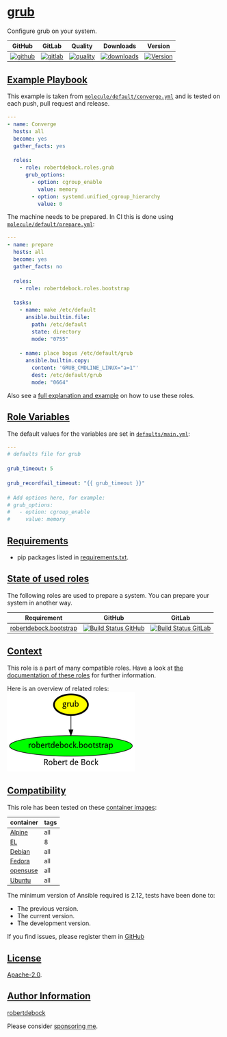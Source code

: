 # [grub](#grub)

Configure grub on your system.

|GitHub|GitLab|Quality|Downloads|Version|
|------|------|-------|---------|-------|
|[![github](https://github.com/robertdebock/ansible-role-grub/workflows/Ansible%20Molecule/badge.svg)](https://github.com/robertdebock/ansible-role-grub/actions)|[![gitlab](https://gitlab.com/robertdebock-iac/ansible-role-grub/badges/master/pipeline.svg)](https://gitlab.com/robertdebock-iac/ansible-role-grub)|[![quality](https://img.shields.io/ansible/quality/48762)](https://galaxy.ansible.com/robertdebock/grub)|[![downloads](https://img.shields.io/ansible/role/d/48762)](https://galaxy.ansible.com/robertdebock/grub)|[![Version](https://img.shields.io/github/release/robertdebock/ansible-role-grub.svg)](https://github.com/robertdebock/ansible-role-grub/releases/)|

## [Example Playbook](#example-playbook)

This example is taken from [`molecule/default/converge.yml`](https://github.com/robertdebock/ansible-role-grub/blob/master/molecule/default/converge.yml) and is tested on each push, pull request and release.

```yaml
---
- name: Converge
  hosts: all
  become: yes
  gather_facts: yes

  roles:
    - role: robertdebock.roles.grub
      grub_options:
        - option: cgroup_enable
          value: memory
        - option: systemd.unified_cgroup_hierarchy
          value: 0
```

The machine needs to be prepared. In CI this is done using [`molecule/default/prepare.yml`](https://github.com/robertdebock/ansible-role-grub/blob/master/molecule/default/prepare.yml):

```yaml
---
- name: prepare
  hosts: all
  become: yes
  gather_facts: no

  roles:
    - role: robertdebock.roles.bootstrap

  tasks:
    - name: make /etc/default
      ansible.builtin.file:
        path: /etc/default
        state: directory
        mode: "0755"

    - name: place bogus /etc/default/grub
      ansible.builtin.copy:
        content: 'GRUB_CMDLINE_LINUX="a=1"'
        dest: /etc/default/grub
        mode: "0664"
```

Also see a [full explanation and example](https://robertdebock.nl/how-to-use-these-roles.html) on how to use these roles.

## [Role Variables](#role-variables)

The default values for the variables are set in [`defaults/main.yml`](https://github.com/robertdebock/ansible-role-grub/blob/master/defaults/main.yml):

```yaml
---
# defaults file for grub

grub_timeout: 5

grub_recordfail_timeout: "{{ grub_timeout }}"

# Add options here, for example:
# grub_options:
#   - option: cgroup_enable
#     value: memory
```

## [Requirements](#requirements)

- pip packages listed in [requirements.txt](https://github.com/robertdebock/ansible-role-grub/blob/master/requirements.txt).

## [State of used roles](#state-of-used-roles)

The following roles are used to prepare a system. You can prepare your system in another way.

| Requirement | GitHub | GitLab |
|-------------|--------|--------|
|[robertdebock.bootstrap](https://galaxy.ansible.com/robertdebock/bootstrap)|[![Build Status GitHub](https://github.com/robertdebock/ansible-role-bootstrap/workflows/Ansible%20Molecule/badge.svg)](https://github.com/robertdebock/ansible-role-bootstrap/actions)|[![Build Status GitLab](https://gitlab.com/robertdebock-iac/ansible-role-bootstrap/badges/master/pipeline.svg)](https://gitlab.com/robertdebock-iac/ansible-role-bootstrap)|

## [Context](#context)

This role is a part of many compatible roles. Have a look at [the documentation of these roles](https://robertdebock.nl/) for further information.

Here is an overview of related roles:
![dependencies](https://raw.githubusercontent.com/robertdebock/ansible-role-grub/png/requirements.png "Dependencies")

## [Compatibility](#compatibility)

This role has been tested on these [container images](https://hub.docker.com/u/robertdebock):

|container|tags|
|---------|----|
|[Alpine](https://hub.docker.com/repository/docker/robertdebock/alpine/general)|all|
|[EL](https://hub.docker.com/repository/docker/robertdebock/enterpriselinux/general)|8|
|[Debian](https://hub.docker.com/repository/docker/robertdebock/debian/general)|all|
|[Fedora](https://hub.docker.com/repository/docker/robertdebock/fedora/general)|all|
|[opensuse](https://hub.docker.com/repository/docker/robertdebock/opensuse/general)|all|
|[Ubuntu](https://hub.docker.com/repository/docker/robertdebock/ubuntu/general)|all|

The minimum version of Ansible required is 2.12, tests have been done to:

- The previous version.
- The current version.
- The development version.

If you find issues, please register them in [GitHub](https://github.com/robertdebock/ansible-role-grub/issues)

## [License](#license)

[Apache-2.0](https://github.com/robertdebock/ansible-role-grub/blob/master/LICENSE).

## [Author Information](#author-information)

[robertdebock](https://robertdebock.nl/)

Please consider [sponsoring me](https://github.com/sponsors/robertdebock).

